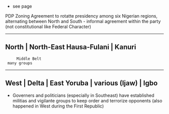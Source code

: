 - see page

PDP Zoning Agreement to rotatte presidency among six Nigerian regions, alternating between North and South
	- informal agreement within the party (not constitutional like Federal Character)

---------------------------------
   North	   |  North-East
   Hausa-Fulani    |  Kanuri
---------------------------------
         Middle Belt
	 many groups
---------------------------------
West   | Delta		| East
Yoruba | various (Ijaw) | Igbo
---------------------------------

- Governers and politicians (especially in Southeast) have established militias and vigilante groups to keep order and terrorize opponents (also happened in West during the First Republic)
